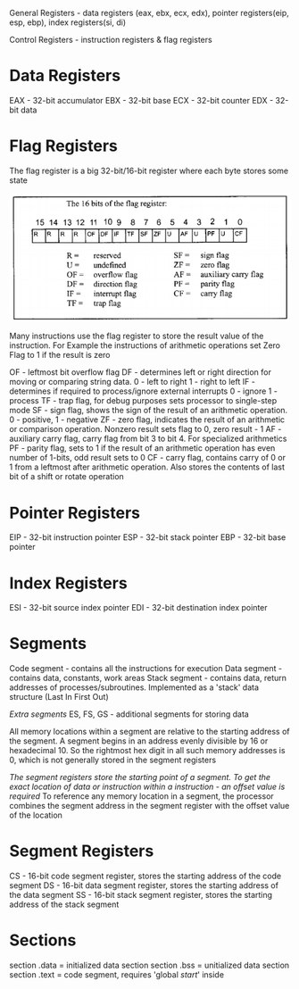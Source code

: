 
General Registers - data registers (eax, ebx, ecx, edx), pointer registers(eip, esp, ebp), index registers(si, di)

Control Registers - instruction registers & flag registers

# Data Registers
EAX - 32-bit accumulator
EBX - 32-bit base 
ECX - 32-bit counter 
EDX - 32-bit data 


# Flag Registers
The flag register is a big 32-bit/16-bit register where each byte stores some state

!["flags register cheatsheet image"](assets/flags-register-cheatsheet.png)

Many instructions use the flag register to store the result value of the instruction.
For Example the instructions of arithmetic operations set Zero Flag to 1
if the result is zero

OF - leftmost bit overflow flag
DF - determines left or right direction for moving or comparing string data. 
0 - left to right 1 - right to left
IF - determines if required to process/ignore external interrupts 
0 - ignore 1 - process
TF - trap flag, for debug purposes sets processor to single-step mode
SF - sign flag, shows the sign of the result of an arithmetic operation.
0 - positive, 1 - negative 
ZF - zero flag, indicates the result of an arithmetic  or comparison operation.
Nonzero result sets flag to 0, zero result - 1
AF - auxiliary carry flag, carry flag from bit 3 to bit 4. For specialized arithmetics
PF - parity flag, sets to 1 if the result of an arithmetic operation has even number of 1-bits, odd result sets to 0
CF - carry flag, contains carry of 0 or 1 from a leftmost after arithmetic operation.
Also stores the contents of last bit of a shift or rotate operation

# Pointer Registers
EIP - 32-bit instruction pointer
ESP - 32-bit stack pointer
EBP - 32-bit base pointer

# Index Registers
ESI - 32-bit source index pointer
EDI - 32-bit destination index pointer

# Segments 
Code segment - contains all the instructions for execution
Data segment - contains data, constants, work areas
Stack segment - contains data, return addresses of processes/subroutines.
Implemented as a 'stack' data structure (Last In First Out)

_Extra segments_
ES, FS, GS - additional segments for storing data

All memory locations within a segment are relative to the starting
address of the segment. A segment begins in an address evenly divisible
by 16 or hexadecimal 10. So the rightmost hex digit in all such memory
addresses is 0, which is not generally stored in the segment registers

_The segment registers store the starting point of a segment. To get the
exact location of data or instruction within a instruction - an offset value is required_
To reference any memory location in a segment, the processor combines the segment
address in the segment register with the offset value of the location


# Segment Registers
CS - 16-bit code segment register, stores the starting address of the code segment
DS - 16-bit data segment register, stores the starting address of the data segment
SS - 16-bit stack segment register, stores the starting address of the stack segment

# Sections 
section .data = initialized data section
section .bss = unitialized data section
section .text = code segment, requires 'global _start_' inside




